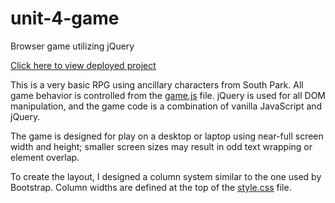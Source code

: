 # unit-4-game

Browser game utilizing jQuery

[Click here to view deployed project](https://kanikas01.github.io/unit-4-game/)

This is a very basic RPG using ancillary characters from South Park. All game behavior is controlled from the [game.js](assets/javascript/game.js) file. jQuery is used for all DOM manipulation, and the game code is a combination of vanilla JavaScript and jQuery.

The game is designed for play on a desktop or laptop using near-full screen width and height; smaller screen sizes may result in odd text wrapping or element overlap.

To create the layout, I designed a column system similar to the one used by Bootstrap. Column widths are defined at the top of the [style.css](assets/css/style.css) file.